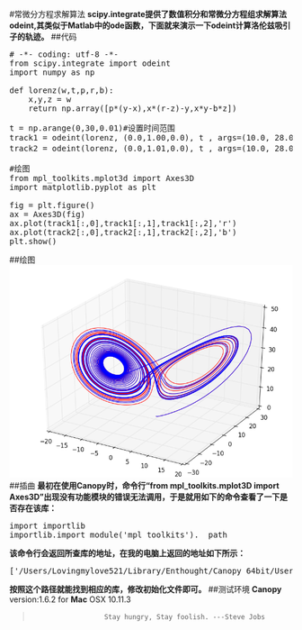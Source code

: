 #常微分方程求解算法
**scipy.integrate提供了数值积分和常微分方程组求解算法odeint,其类似于Matlab中的ode函数，下面就来演示一下odeint计算洛伦兹吸引子的轨迹。**
##代码
<pre>
# -*- coding: utf-8 -*-
from scipy.integrate import odeint
import numpy as np

def lorenz(w,t,p,r,b):
    x,y,z = w
    return np.array([p*(y-x),x*(r-z)-y,x*y-b*z])

t = np.arange(0,30,0.01)#设置时间范围
track1 = odeint(lorenz, (0.0,1.00,0.0), t , args=(10.0, 28.0, 3.0))
track2 = odeint(lorenz, (0.0,1.01,0.0), t , args=(10.0, 28.0, 3.0))#不同初值

#绘图
from mpl_toolkits.mplot3d import Axes3D
import matplotlib.pyplot as plt

fig = plt.figure()
ax = Axes3D(fig)
ax.plot(track1[:,0],track1[:,1],track1[:,2],'r')
ax.plot(track2[:,0],track2[:,1],track2[:,2],'b')
plt.show()
</pre>
##绘图
![Lorenz](https://github.com/Lovingmylove/python.sc/raw/master/scipy/Lorenz.png)
##插曲
**最初在使用Canopy时，命令行“from mpl_toolkits.mplot3D import Axes3D”出现没有功能模块的错误无法调用，于是就用如下的命令查看了一下是否存在该库：**
<pre>
import importlib
importlib.import_module('mpl_toolkits').__path__
</pre>
**该命令行会返回所查库的地址，在我的电脑上返回的地址如下所示：**
<pre>
['/Users/Lovingmylove521/Library/Enthought/Canopy_64bit/User/lib/python2.7/site-packages/mpl_toolkits']
</pre>
**按照这个路径就能找到相应的库，修改初始化文件即可。**
##测试环境
**Canopy** version:1.6.2 for **Mac** OSX 10.11.3
>                       Stay hungry, Stay foolish. ---Steve Jobs
